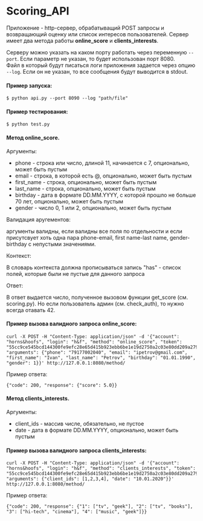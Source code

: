 # Scoring_API

Приложение - http-сервер, обрабатыващий POST запросы и возвращающий оценку или список интересов пользователей. Сервер имеет два метода работы **online_score** и **clients_interests**.

Серверу можно указать на каком порту работать через переменную `--port`. Если параметр не указан, то будет использован порт 8080.  
Файл в который будут писаться логи приложения задается через опцию `--log`. Если он не указан, то все сообщения будут выводится в stdout. 
#### Пример запуска:

    $ python api.py --port 8090 --log "path/file"

#### Пример тестирования:

    $ python test.py


#### Метод online_score.
Аргументы:
* phone - строка или число, длиной 11, начинается с 7, опционально, может быть пустым
* email - строка, в которой есть @, опционально, может быть пустым
* first_name - строка, опционально, может быть пустым
* last_name - строка, опционально, может быть пустым
* birthday - дата в формате DD.MM.YYYY, с которой прошло не больше 70 лет, опционально, может быть пустым
* gender - число 0, 1 или 2, опционально, может быть пустым


Валидация аругементов:

аргументы валидны, если валидны все поля по отдельности и если присутсвует хоть одна пара phone-email, first name-last name, gender-birthday с непустыми значениями.


Контекст:

В словарь контекста должна прописываться запись "has" - список полей, которые были не пустые для данного запроса


Ответ:

В ответ выдается число, полученное вызовом функции get_score (см. scoring.py). Но если пользователь админ (см. check_auth), то нужно всегда отавать 42.

#### Пример вызова валидного запроса online_score:

    curl -X POST -H "Content-Type: application/json" -d '{"account": "horns&hoofs", "login": "h&f", "method": "online_score", "token":      "55cc9ce545bcd144300fe9efc28e65d415b923ebb6be1e19d2750a2c03e80dd209a27954dca045e5bb12418e7d89b6d718a9e35af34e14e1d5bcd5a08f21fc95", "arguments": {"phone": "79177002040", "email": "ipetrov@gmail.com", "first_name": "Ivan", "last_name": "Petrov", "birthday": "01.01.1990", "gender": 1}}' http://127.0.0.1:8080/method/
    
Пример ответа:

    {"code": 200, "response": {"score": 5.0}}
    
#### Метод clients_interests.
Аргументы:
* client_ids - массив числе, обязательно, не пустое
* date - дата в формате DD.MM.YYYY, опционально, может быть пустым

#### Пример вызова валидного запроса clients_interests:

    curl -X POST -H "Content-Type: application/json" -d '{"account": "horns&hoofs", "login": "h&f", "method": "clients_interests", "token": "55cc9ce545bcd144300fe9efc28e65d415b923ebb6be1e19d2750a2c03e80dd209a27954dca045e5bb12418e7d89b6d718a9e35af34e14e1d5bcd5a08f21fc95", "arguments": {"client_ids": [1,2,3,4], "date": "10.01.2020"}}' http://127.0.0.1:8080/method/
    
Пример ответа:

    {"code": 200, "response": {"1": ["tv", "geek"], "2": ["tv", "books"], "3": ["hi-tech", "cinema"], "4": ["music", "geek"]}}
